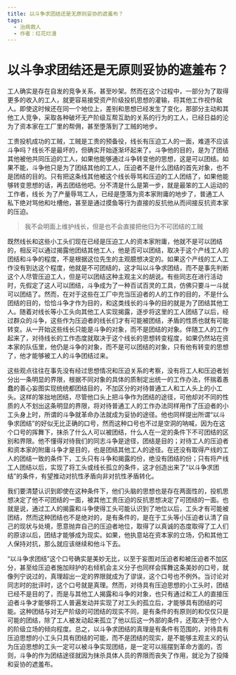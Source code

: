 ```yaml
---
title: 以斗争求团结还是无原则妥协的遮羞布？
tags:
  - 治病救人
  - 作者：红花烂漫
---
```


# 以斗争求团结还是无原则妥协的遮羞布？

工人确实是存在自发的竞争关系，甚至吵架。然而在这个过程中，一部分为了取得更多的收入的工人，就更容易接受资产阶级投机思想的灌输，将其他工作视作敌人。即使这时候还在同一个地位上，差别和思想已经发生了变化，那部分主动和其他工人竞争，采取各种破坏无产阶级互帮互助的关系的行为的工人，已经日益的沦为了资本家在工厂里的帮佣，甚至堕落到了工贼的地步。

工贵投机成功的工贼，工贼是工贵的预备役，线长有压迫工人的一面，难道不应该斗争吗？线长不是最坏的，但确实开始逐渐坏起来了。斗争他的目的，是为了团结其他被他共同压迫的工人，如果他能够通过斗争转变他的思想，这是可以团结。如果不能，斗争他只是为了团结其他的工人，压迫者不是什么团结的首先对象，也不是团结的目的。只有把这条线其他被这个线长辱骂和压迫的工人团结了，如果他能够转变思想的话，再去团结他吧。分不清是什么是第一步，就是最笨的工人运动的工作者，线长 为了产量辱骂工人，已经是堕落为资本家附庸的地步了，普通工人私下绝对骂他和吐槽他，甚至是通过摸鱼等行为直接的反抗他从而间接反抗资本家的压迫。

> 我不会明面上维护线长，但是也不会直接把他归为不可团结的工贼

既然线长和这些小工头们现在已经是压迫工人的资本家附庸，他就不是可以团结的，相反可以通过揭露他团结其他工人，他是否可以团结，取决于这个产线工人的团结和斗争的程度，不是根据这位先生的主观臆想决定的。如果这个产线的工人工作没有到达这个程度，他就是不可团结的，这才叫以斗争求团结，而不是事先判断这个人尽管压迫工人，但是可以团结这种主观主义的胡说。有些同志在进行活动时，先假定了这人可以团结，斗争成为了一种百试百灵的工具，仿佛只要斗一斗就可以团结了。然而，在对于这些在工厂中充当压迫者的人的工作的目的，不是什么团结的目的，恰恰斗争才作为目的，和这类线长的斗争的目的就是为了团结其他工人。随着对线长等小工头向其他工人实现揭露，逐步将这里的工人团结了以后，经过群众的斗争，这些作为压迫者的线长们才有可能被团结，矛盾的性质也就有可能转变。从一开始这些线长只能是斗争的对象，而不是团结的对象。伴随工人的工作起来了，对待线长的工作态度就取决于这个线长的思想转变程度，如果仍然站在资本家的队伍里，他仍是斗争的对象，而不是可以团结的对象，只有他有转变的思想了，他才能够被工人的斗争团结过来。

这些观点往往在事先没有经过思想情况和压迫关系的考察，没有将工人和压迫者划分出一条明显的界限，根据不同对象的具体的质制定出统一的工作办法，怀揣着愚蠢的善心妄图实现统统都团结目的，不加区分的对待普通工人和工人头上的小工头。这样的笨拙地团结，尽管他口头上把斗争作为团结的途径，可他却对不同的性质的人不划出这条明显的界限，将对待普通工人的工作办法同样用作了压迫者的小工头身上时，所谓的斗争就革命办法就成为妥协的途径。他也同样提出所谓“以斗争求团结”的好似无比正确的口号，然而这种口号也不过是空洞的呐喊，因为在这个口号的挥舞下，抹杀了什么人可以被团结，什么人在一定的条件下不可团结的区别和界限。他不懂得对待我们的同志斗争是途径，团结是目的；对待工人的压迫者和资本家的附庸斗争才是目的，也是团结其他工人的途径。在还没有取得产线的工人的团结一致的条件下，工头只有斗争和揭露的份，绝没有团结的份；只有将产线工人团结以后，实现了将工头或线长孤立的条件，这才创造出来了“以斗争求团结”的条件，有望推动对抗性矛盾向非对抗性矛盾转化。

我们要清楚认识到即使在这种条件下，他们头脑的思想也是存在两面性的，投机思想决定了他不可团结的一面，被其他工贵压迫的反抗思想决定了可团结的一面。也就是说，通过工人的揭露和斗争使得工头可能认识到了地位以后，工头才有可能被团结，然而这种团结也不是绝对的，是有条件的，是在于工头等小压迫者认清了自己的现状与处境，愿意抛弃自己的压迫者地位，取得了以真诚的态度取得了工人们的原谅以后，团结才能够成为现实。如果，他执意站在资本家的立场，仍和其他工人保持对抗，那么就应该继续和他斗下去。

“以斗争求团结”这个口号确实是美妙无比，以至于妄图对压迫者和被压迫者不加区分，甚至给压迫者施加辩护的右倾机会主义分子也同样会挥舞这条美妙的口号，就像列宁说过的，真理超出一定的界限就成为了谬误，这个口号也不例外。当讨论对同志时的批评时，这个口号就是真理。然而，对待具有压迫思想的小工头时，团结已经不是目的了，而是与其他工人揭露和斗争的对象，也只有通过和工人的直接压迫者斗争才能够将工人普遍发动并实现了对工头的孤立后，才能够具有团结的可能。这种团结与对无产阶级的可团结的现实不同，是有条件的有原则的和仅仅只是可能的团结，除了工人被发动起来孤立了他以后这一外部的条件，还取决于他个人的阶级立场的倾向程度。总之，以斗争求团结的真理是有条件有范围的，对待具有压迫思想的小工头只具有团结的可能，而不是团结的现实，是不能够主观主义的认为压迫思想的工头一定可以被斗争实现团结，是一定可以摇摆到革命方面的，否则，斗争的作为团结途径就因为抹杀具体人员的界限而丧失了作用，就沦为了投降和妥协的遮羞布。